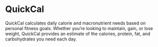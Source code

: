 # QuickCal
QuickCal calculates daily calorie and macronutrient needs based on personal fitness goals. Whether you’re looking to maintain, gain, or lose weight, QuickCal provides an estimate of the calories, protein, fat, and carbohydrates you need each day.


